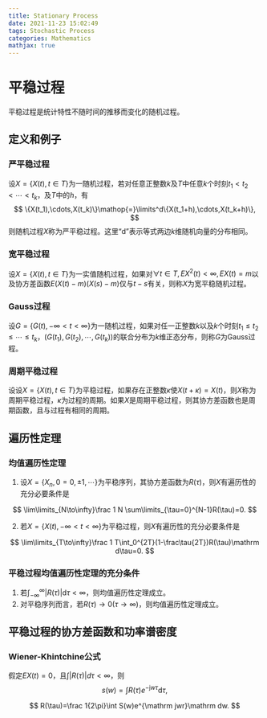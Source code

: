 ```yaml
---
title: Stationary Process
date: 2021-11-23 15:02:49
tags: Stochastic Process
categories: Mathematics 
mathjax: true
---
```


# 平稳过程

平稳过程是统计特性不随时间的推移而变化的随机过程。

<!--more-->

## 定义和例子

### 严平稳过程

设$X=\{X(t),t\in T\}$为一随机过程，若对任意正整数$k$及$T$中任意$k$个时刻$t_1<t_2<\cdots<t_k$，及$T$中的$h$，有
$$
\{X(t_1),\cdots,X(t_k)\}\mathop{=}\limits^d\{X(t_1+h),\cdots,X(t_k+h)\},
$$
则随机过程$X$称为严平稳过程。这里“d”表示等式两边$k$维随机向量的分布相同。

### 宽平稳过程

设$X=\{X(t),t\in T\}$为一实值随机过程，如果对$\forall t\in T,EX^2(t)<\infty,EX(t)=m$以及协方差函数$E(X(t)-m)(X(s)-m)$仅与$t-s$有关，则称$X$为宽平稳随机过程。

### Gauss过程

设$G=\{G(t),-\infty<t<\infty\}$为一随机过程，如果对任一正整数$k$以及$k$个时刻$t_1\leqslant t_2\leqslant\cdots\leqslant t_k$，$(G(t_1),G(t_2),\cdots,G(t_k))$的联合分布为$k$维正态分布，则称$G$为Gauss过程。

### 周期平稳过程

设设$X=\{X(t),t\in T\}$为平稳过程，如果存在正整数$\kappa$使$X(t+\kappa)=X(t)$，则$X$称为周期平稳过程，$\kappa$为过程的周期。如果$X$是周期平稳过程，则其协方差函数也是周期函数，且与过程有相同的周期。

## 遍历性定理

### 均值遍历性定理

1. 设$X=\{X_n,0=0,\pm1,\cdots\}$为平稳序列，其协方差函数为$R(\tau)$，则$X$有遍历性的充分必要条件是

$$
\lim\limits_{N\to\infty}\frac 1 N \sum\limits_{\tau=0}^{N-1}R(\tau)=0.
$$

2. 若$X=\{X(t),-\infty<t<\infty\}$为平稳过程，则$X$有遍历性的充分必要条件是

$$
\lim\limits_{T\to\infty}\frac 1 T\int_0^{2T}(1-\frac\tau{2T})R(\tau)\mathrm d\tau=0.
$$

### 平稳过程均值遍历性定理的充分条件

1. 若$\int_{-\infty}^\infty|R(\tau)|\mathrm d\tau<\infty$，则均值遍历性定理成立。
2. 对平稳序列而言，若$R(\tau)\to0(\tau\to\infty)$，则均值遍历性定理成立。

## 平稳过程的协方差函数和功率谱密度

### Wiener-Khintchine公式

假定$EX(t)=0$，且$\int|R(\tau)|d\tau<\infty$，则
$$
s(w)=\int R(\tau)e^{-\mathrm j w\tau}\mathrm d\tau,
$$

$$
R(\tau)=\frac 1{2\pi}\int S(w)e^{\mathrm jwr}\mathrm dw.
$$

